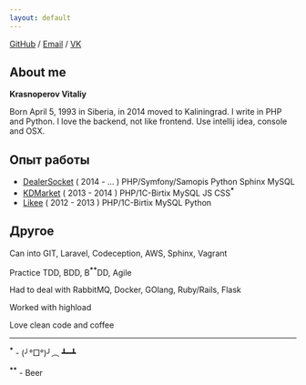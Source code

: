 ```yaml
---
layout: default 
---
```


[GitHub](https://github.com/neronmoon) / [Email](mailto:alistar.neron@gmail.com) / [VK](https://vk.com/neronmoon)

## About me

**Krasnoperov Vitaliy**

Born April 5, 1993 in Siberia, in 2014 moved to Kaliningrad. I write in PHP and Python. I love the backend, not like frontend. Use intellij idea, console and OSX.

## Опыт работы

- [DealerSocket](http://dealersocket.com/) ( 2014 - ... ) PHP/Symfony/Samopis Python Sphinx MySQL
- [KDMarket](http://kdmarket.ru/) ( 2013 - 2014 ) PHP/1C-Birtix MySQL JS CSS<sup>**\***</sup>
- [Likee](https://likee.ru/) ( 2012 - 2013 ) PHP/1C-Birtix MySQL Python

## Другое

Can into GIT, Laravel, Codeception, AWS, Sphinx, Vagrant

Practice TDD, BDD, B<sup>**\***</sup><sup>**\***</sup>DD, Agile

Had to deal with  RabbitMQ, Docker, GOlang, Ruby/Rails, Flask

Worked with highload

Love clean code and coffee

------

<sup>**\***</sup> - (╯°□°)╯︵ ┻━┻

<sup>**\***</sup><sup>**\***</sup> - Beer
